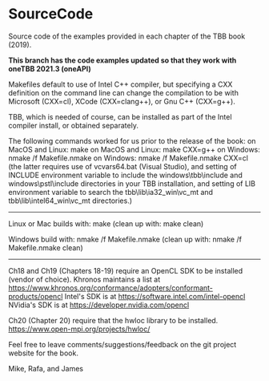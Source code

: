 # SourceCode

Source code of the examples provided in each chapter of the TBB book (2019).

**This branch has the code examples updated so that they work with oneTBB 2021.3 (oneAPI)**

Makefiles default to use of Intel C++ compiler, but specifying a CXX definition
on the command line can change the compilation to be with Microsoft (CXX=cl),
XCode (CXX=clang++), or Gnu C++ (CXX=g++).

TBB, which is needed of course, can be installed as part of the
Intel compiler install, or obtained separately.

The following commands worked for us prior to the release of the book:
on MacOS and Linux: make
on MacOS and Linux: make CXX=g++
on Windows: nmake /f Makefile.nmake
on Windows: nmake /f Makefile.nmake CXX=cl
(the latter requires use of vcvars64.bat (Visual Studio),
 and setting of INCLUDE environment variable to include
 the windows\tbb\include and windows\pstl\include
 directories in your TBB installation, and setting of
 LIB environment variable to search the
 tbb\lib\ia32_win\vc_mt and tbb\lib\intel64_win\vc_mt
 directories.)

---

Linux or Mac builds with: make
(clean up with: make clean)

Windows build with: nmake /f Makefile.nmake
(clean up with: nmake /f Makefile.nmake clean)

---

Ch18 and Ch19 (Chapters 18-19) require an OpenCL SDK to be installed (vendor of choice).
Khronos maintains a list at https://www.khronos.org/conformance/adopters/conformant-products/opencl
Intel's SDK is at https://software.intel.com/intel-opencl
NVidia's SDK is at https://developer.nvidia.com/opencl

Ch20 (Chapter 20) require that the hwloc library to be installed.
https://www.open-mpi.org/projects/hwloc/

Feel free to leave comments/suggestions/feedback on the git project website for the book.

Mike, Rafa, and James
